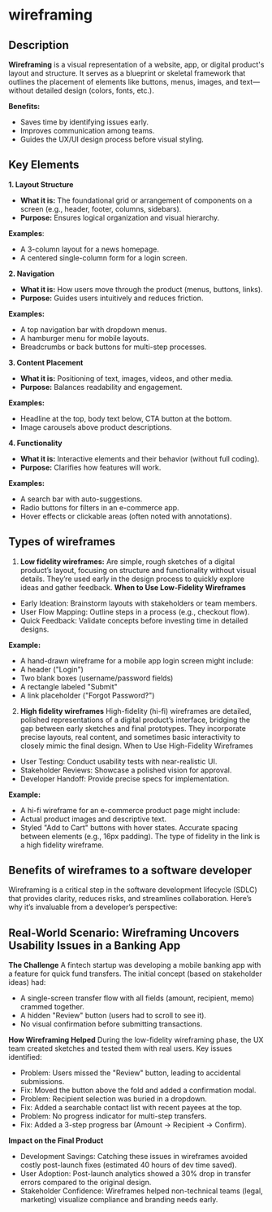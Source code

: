 # wireframing

## Description
**Wireframing** is a visual representation of a website, app, or digital product's layout and structure. It serves as a blueprint or skeletal framework that outlines the placement of elements like buttons, menus, images, and text—without detailed design (colors, fonts, etc.).<br>

**Benefits:**
- Saves time by identifying issues early.
- Improves communication among teams.
- Guides the UX/UI design process before visual styling.

## Key Elements
**1. Layout Structure**
- **What it is:** The foundational grid or arrangement of components on a screen (e.g., header, footer, columns, sidebars).
- **Purpose:** Ensures logical organization and visual hierarchy.<br>

**Examples**:
- A 3-column layout for a news homepage.
- A centered single-column form for a login screen.

**2. Navigation**
- **What it is:** How users move through the product (menus, buttons, links).
- **Purpose:** Guides users intuitively and reduces friction.

**Examples:**
- A top navigation bar with dropdown menus.
- A hamburger menu for mobile layouts.
- Breadcrumbs or back buttons for multi-step processes.

**3. Content Placement**
- **What it is:** Positioning of text, images, videos, and other media.
- **Purpose:** Balances readability and engagement.

**Examples:**
- Headline at the top, body text below, CTA button at the bottom.
- Image carousels above product descriptions.

**4. Functionality**
- **What it is:** Interactive elements and their behavior (without full coding).
- **Purpose:** Clarifies how features will work.

**Examples:**
- A search bar with auto-suggestions.
- Radio buttons for filters in an e-commerce app.
- Hover effects or clickable areas (often noted with annotations).

## Types of wireframes
1. **Low fidelity wireframes:**
  Are simple, rough sketches of a digital product’s layout, focusing on structure and functionality without visual details. They’re used early in the design process to quickly explore ideas and gather feedback.
  **When to Use Low-Fidelity Wireframes**
- Early Ideation: Brainstorm layouts with stakeholders or team members.
- User Flow Mapping: Outline steps in a process (e.g., checkout flow).
- Quick Feedback: Validate concepts before investing time in detailed designs.

**Example:**
- A hand-drawn wireframe for a mobile app login screen might include:
- A header ("Login")
- Two blank boxes (username/password fields)
- A rectangle labeled "Submit"
- A link placeholder ("Forgot Password?")

2. **High fidelity wireframes**
High-fidelity (hi-fi) wireframes are detailed, polished representations of a digital product’s interface, bridging the gap between early sketches and final prototypes. They incorporate precise layouts, real content, and sometimes basic interactivity to closely mimic the final design. When to Use High-Fidelity Wireframes
- User Testing: Conduct usability tests with near-realistic UI.
- Stakeholder Reviews: Showcase a polished vision for approval.
- Developer Handoff: Provide precise specs for implementation.

**Example:**
- A hi-fi wireframe for an e-commerce product page might include:
- Actual product images and descriptive text.
- Styled "Add to Cart" buttons with hover states.
Accurate spacing between elements (e.g., 16px padding).
The type of fidelity in the link is a high fidelity wireframe.

## Benefits of wireframes to a software developer
Wireframing is a critical step in the software development lifecycle (SDLC) that provides clarity, reduces risks, and streamlines collaboration. Here’s why it’s invaluable from a developer’s perspective:

## Real-World Scenario: Wireframing Uncovers Usability Issues in a Banking App
**The Challenge**
A fintech startup was developing a mobile banking app with a feature for quick fund transfers. The initial concept (based on stakeholder ideas) had:
- A single-screen transfer flow with all fields (amount, recipient, memo) crammed together.
- A hidden "Review" button (users had to scroll to see it).
- No visual confirmation before submitting transactions.

**How Wireframing Helped**
During the low-fidelity wireframing phase, the UX team created sketches and tested them with real users. Key issues identified:
- Problem: Users missed the "Review" button, leading to accidental submissions.
- Fix: Moved the button above the fold and added a confirmation modal.
- Problem: Recipient selection was buried in a dropdown.
- Fix: Added a searchable contact list with recent payees at the top.
- Problem: No progress indicator for multi-step transfers.
- Fix: Added a 3-step progress bar (Amount → Recipient → Confirm).

**Impact on the Final Product**
- Development Savings: Catching these issues in wireframes avoided costly post-launch fixes (estimated 40 hours of dev time saved).
- User Adoption: Post-launch analytics showed a 30% drop in transfer errors compared to the original design.
- Stakeholder Confidence: Wireframes helped non-technical teams (legal, marketing) visualize compliance and branding needs early.




